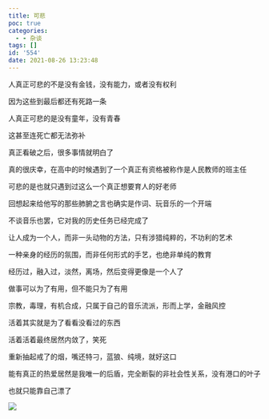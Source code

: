 ```yaml
---
title: 可悲
poc: true
categories:
  - - 杂谈
tags: []
id: '554'
date: 2021-08-26 13:23:48
---
```


人真正可悲的不是没有金钱，没有能力，或者没有权利

因为这些到最后都还有死路一条

人真正可悲的是没有童年，没有青春

这甚至连死亡都无法弥补

真正看破之后，很多事情就明白了

真的很庆幸，在高中的时候遇到了一个真正有资格被称作是人民教师的班主任

可悲的是也就只遇到过这么一个真正想要育人的好老师

回想起来给他写的那些肺腑之言也确实是作词、玩音乐的一个开端

不谈音乐也罢，它对我的历史任务已经完成了

让人成为一个人，而非一头动物的方法，只有涉猎纯粹的，不功利的艺术

一种亲身的经历的氛围，而非任何形式的手艺，也绝非单纯的教育

经历过，融入过，淡然，离场，然后变得更像是一个人了

做事可以为了有用，但不能只为了有用

宗教，毒理，有机合成，只属于自己的音乐流派，形而上学，金融风控

活着其实就是为了看看没看过的东西

活着活着最终居然内敛了，笑死

重新抽起戒了的烟，嘴还特刁，蓝狼、纯境，就好这口

能有真正的热爱居然是我唯一的后盾，完全断裂的非社会性关系，没有港口的叶子

也就只能靠自己漂了

![](https://raw.githubusercontent.com/Valkierja/ALLPIC/main/img/202303181048207.jpeg)